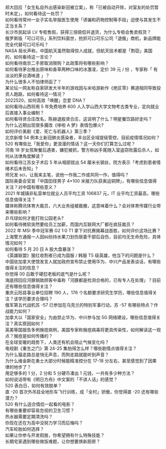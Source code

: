 郑大回应「女生私自外出感染新冠被立案」，称「已被自动开除，对室友的处罚暂时未定」，如何看待这一处罚？  
如何看待常州一女子实名举报医生使用「诱骗和药物控制等手段」迫使与其发生不正当关系？  
长沙市民起诉 LV 专柜售假，获得三倍赔偿并退货，为什么专柜会售卖假货？  
俄罗斯版「可口可乐」系列饮料面世，抢抓可口可乐公司「退俄」商机，新品牌能完全代替可口可乐吗？  
NASA 局长声称，中国航天虽然取得惊人成就，但航天技术都是「剽窃」美国的，如何看待这一言论？  
如何看待南京二手房取消限购？此政策将有哪些影响？  
如何看待茅台推出原味和香草两种口味的冰激凌，定价 39 元 / 份 ，专家称「 有淡淡的茅台酒味道 」？  
为什么很多人不怕律师函了？  
某论坛一网友称自家研发大半年的游戏因与米哈游新作《绝区零》赛道相同导致投资人跑路，如何看待这一情况？  
2022520，如何高效「唤醒」恋爱 DNA？  
如何看待山西将用 5 年免费培养 600 人入学山西大学文物考古类专业，定向就业后直接入事业编制？  
如何看待贤合庄改名，陈赫退股贤合庄，这说明了什么？明星餐饮路好走吗？  
为什么近期出现很多魔改《哆啦 A 梦》表情包爆火?  
如何评价美剧《爱、死亡与机器人》第三季？  
北京新增 54 例本土新冠肺炎感染者，丰台区全域提级管控，目前疫情情况如何？  
520 有哪些比「我爱你」更浪漫的情话？这一天你们打算怎么过呢？  
河南 18 岁女孩聚餐后遇害，嫌犯被抓，警方称凶手尾随入室盗窃败露后杀人，如何从法律角度解读？  
如何看待江苏女子术后 5 年从咽部拔出 54 厘米长钢丝，院方表示「考虑到患者情绪术后未告知」?  
师兄发 sci，让我来主笔，说他一作我二作或共同一作，值得吗？  
国际奥委会官宣「中国田径男子 4×100 米接力队获奥运铜牌」，有哪些信息值得关注？对中国有哪些意义？  
2021 年城镇非私营单位就业人员平均工资 106837 元，IT 业平均工资最高，哪些信息值得关注？  
媒体称腾讯体育大裁员，六大业务组被裁撤，这意味着什么？会对体育传媒行业带来哪些影响？  
乒乓球如何才能打败公园老头?  
如何看待微软突然要给员工加薪，而国内互联网大厂都在疯狂裁员？  
2022 年 MSI 季中冠军赛 G2 1:0 T1 拿下对抗赛揭幕战首胜，如何评价这场比赛？  
上海警方通报一人因纠纷持水果刀划伤居委干部后自伤，目前均无生命危险，具体情况如何？  
如何看待 5 月 20 日 A 股大盘暴涨？  
《英雄联盟》猩红收割者已成为国服 / 韩服 T5 级英雄，他当下的问题是什么？  
中国驻加拿大使馆发言人就加政府宣布禁止使用华为、中兴产品发表谈话，有哪些值得关注的信息？  
你觉得 00 后敢于硬怼老板的底气是什么呢？  
海底捞回应河豚锅致顾客中毒称「河豚都是检测合格的，已有专人在处理」？目前还有哪些信息值得关注？  
重庆云阳县事业单位招聘 190 人，176 个名额要求研究生学历，哪些信息值得关注？该学历要求合理吗？  
俄军第五代战机苏 -57 已参加在乌克兰的特别军事行动，苏 -57 有哪些特点？作战能力如何？  
加拿大以「国家安全」为由禁止华为、中兴参与加 5G 网络建设，哪些信息值得关注？真实原因如何？  
英美等国报告多例猴痘病例，美国专家称猴痘病毒将更具传染性，如何解读这一观点？猴痘是如何传播的？  
在全球变暖的趋势下，人类还有机会阻止气候变化吗？  
电视剧《重生之门》第 24-25 集拍得怎么样？哪些剧情点值得关注？  
为什么猫走路总是悄无声息，而狗走路就能听到声音？  
为什么维金斯在勇士大部分时候能精准控分在 17-18 分左右，甚至感觉到了因果律的地步了？  
用足够多的 1 分，2 分和 5 分硬币凑出 1 元钱，一共有多少种方法？  
如何说话带有《明日方舟》中文案的「不讲人话」的感觉？  
520 表白日，如何有效脱单？  
直 -20 首次外吊挂全地形车飞行训练，成「全村」骄傲，你觉得直 -20 还有哪些潜力？  
520 有什么适合情侣一起看的电影？  
有哪些重要却容易忽视的卫生习惯？  
热水器需要定期清洗吗？  
你现在还在为高中没努力学习而后悔吗？  
汽车轮胎如何选择？  
如果让你参与开发假肢，你希望拥有什么特殊技能？  
长期宅家遇到哪些做饭难题，让你想要焕新厨房？  
